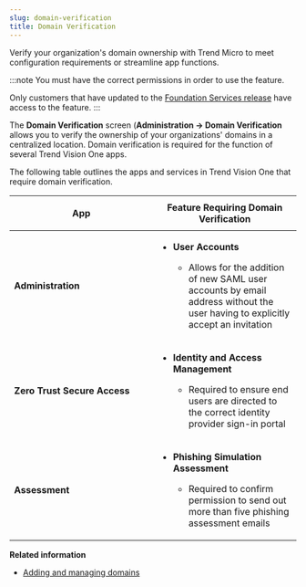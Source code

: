 ```yaml
---
slug: domain-verification
title: Domain Verification
---
```


Verify your organization's domain ownership with Trend Micro to meet configuration requirements or streamline app functions.

:::note
You must have the correct permissions in order to use the feature.

Only customers that have updated to the [Foundation Services release](update-foundation-services-release.md) have access to the feature.
:::

The **Domain Verification** screen (**Administration → Domain Verification** allows you to verify the ownership of your organizations' domains in a centralized location. Domain verification is required for the function of several Trend Vision One apps.

The following table outlines the apps and services in Trend Vision One that require domain verification.

<table>
<colgroup>
<col style="width: 50%" />
<col style="width: 50%" />
</colgroup>
<thead>
<tr>
<th><p>App</p></th>
<th>Feature Requiring Domain Verification</th>
</tr>
</thead>
<tbody>
<tr>
<td><p><strong>Administration</strong></p></td>
<td><ul>
<li><p><strong>User Accounts</strong></p>
<ul>
<li>Allows for the addition of new SAML user accounts by email address without the user having to explicitly accept an invitation</li>
</ul></li>
</ul></td>
</tr>
<tr>
<td><strong>Zero Trust Secure Access</strong></td>
<td><ul>
<li><p><strong>Identity and Access Management</strong></p>
<ul>
<li>Required to ensure end users are directed to the correct identity provider sign-in portal</li>
</ul></li>
</ul></td>
</tr>
<tr>
<td><strong>Assessment</strong></td>
<td><ul>
<li><p><strong>Phishing Simulation Assessment</strong></p>
<ul>
<li>Required to confirm permission to send out more than five phishing assessment emails</li>
</ul></li>
</ul></td>
</tr>
</tbody>
</table>

**Related information**

- [Adding and managing domains](adding-managing-domains.md "Add, verify, or delete domains to be used across the entire Trend Vision One platform.")
